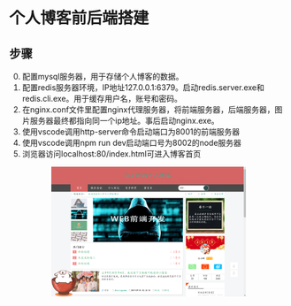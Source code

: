 # 个人博客前后端搭建
## 步骤  
0. 配置mysql服务器，用于存储个人博客的数据。
1. 配置redis服务器环境，IP地址127.0.0.1:6379。启动redis.server.exe和redis.cli.exe。用于缓存用户名，账号和密码。
2. 在nginx.conf文件里配置nginx代理服务器，将前端服务器，后端服务器，图片服务器最终都指向同一个ip地址。事后启动nginx.exe。
3. 使用vscode调用http-server命令启动端口为8001的前端服务器
4. 使用vscode调用npm run dev启动端口号为8002的node服务器
5. 浏览器访问localhost:80/index.html可进入博客首页  
<center><img src="https://github.com/yuhui7pm/yuhui_blog/blob/yuhui_test/screenshot_pic/blog.png" alt="个人博客首页" width="70%"/></center>
